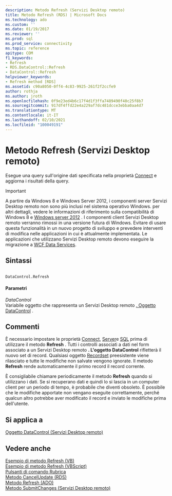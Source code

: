 ```yaml
---
description: Metodo Refresh (Servizi Desktop remoto)
title: Metodo Refresh (RDS) | Microsoft Docs
ms.technology: ado
ms.custom: ''
ms.date: 01/19/2017
ms.reviewer: ''
ms.prod: sql
ms.prod_service: connectivity
ms.topic: reference
apitype: COM
f1_keywords:
- Refresh
- RDS.DataControl::Refresh
- DataControl::Refresh
helpviewer_keywords:
- Refresh method [RDS]
ms.assetid: c90a8050-0ff4-4c83-9925-261f2f2ccfe9
author: rothja
ms.author: jroth
ms.openlocfilehash: 0f9e23ed4b6c17f4d1f3ffa7489490f40c25f8b7
ms.sourcegitcommit: 917df4ffd22e4a229af7dc481dcce3ebba0aa4d7
ms.translationtype: MT
ms.contentlocale: it-IT
ms.lasthandoff: 02/10/2021
ms.locfileid: "100049191"
---
```

# <a name="refresh-method-rds"></a>Metodo Refresh (Servizi Desktop remoto)
Esegue una query sull'origine dati specificata nella proprietà [Connect](./connect-property-rds.md) e aggiorna i risultati della query.  
  
> [!IMPORTANT]
>  A partire da Windows 8 e Windows Server 2012, i componenti server Servizi Desktop remoto non sono più inclusi nel sistema operativo Windows. per altri dettagli, vedere le informazioni di riferimento sulla compatibilità di Windows 8 e [Windows server 2012](https://www.microsoft.com/download/details.aspx?id=27416) . I componenti client Servizi Desktop remoto verranno rimossi in una versione futura di Windows. Evitare di usare questa funzionalità in un nuovo progetto di sviluppo e prevedere interventi di modifica nelle applicazioni in cui è attualmente implementata. Le applicazioni che utilizzano Servizi Desktop remoto devono eseguire la migrazione a [WCF Data Services](/dotnet/framework/wcf/).  
  
## <a name="syntax"></a>Sintassi  
  
```  
  
DataControl.Refresh  
```  
  
#### <a name="parameters"></a>Parametri  
 *DataControl*  
 Variabile oggetto che rappresenta un Servizi Desktop remoto [. Oggetto DataControl](./datacontrol-object-rds.md) .  
  
## <a name="remarks"></a>Commenti  
 È necessario impostare le proprietà [Connect](./connect-property-rds.md), [Server](./server-property-rds.md)e [SQL](./sql-property.md) prima di utilizzare il metodo **Refresh** . Tutti i controlli associati a dati nel form associato a un Servizi Desktop remoto **. L'oggetto DataControl** rifletterà il nuovo set di record. Qualsiasi oggetto [Recordset](../ado-api/recordset-object-ado.md) preesistente viene rilasciato e tutte le modifiche non salvate vengono ignorate. Il metodo **Refresh** rende automaticamente il primo record il record corrente.  
  
 È consigliabile chiamare periodicamente il metodo **Refresh** quando si utilizzano i dati. Se si recuperano dati e quindi lo si lascia in un computer client per un periodo di tempo, è probabile che diventi obsoleto. È possibile che le modifiche apportate non vengano eseguite correttamente, perché qualcun altro potrebbe aver modificato il record e inviato le modifiche prima dell'utente.  
  
## <a name="applies-to"></a>Si applica a  
 [Oggetto DataControl (Servizi Desktop remoto)](./datacontrol-object-rds.md)  
  
## <a name="see-also"></a>Vedere anche  
 [Esempio di metodo Refresh (VB)](../ado-api/refresh-method-example-vb.md)   
 [Esempio di metodo Refresh (VBScript)](./refresh-method-example-vbscript.md)   
 [Pulsanti di comando Rubrica](../../guide/remote-data-service/address-book-command-buttons.md)   
 [Metodo CancelUpdate (RDS)](./cancelupdate-method-rds.md)   
 [Metodo Refresh (ADO)](../ado-api/refresh-method-ado.md)   
 [Metodo SubmitChanges (Servizi Desktop remoto)](./submitchanges-method-rds.md)